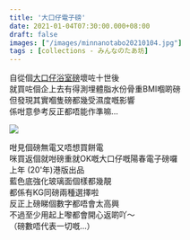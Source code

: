 ```yaml
---
title: '大口仔電子磅'
date: 2021-01-04T07:30:00.000+08:00
draft: false
images: ["/images/minnanotabo20210104.jpg"]
tags : [collections - みんなのたあ坊]
---
```


自從個[大口仔浴室磅](https://hidie.net/minnanotabo131016/)壞咗十世後  
就買咗個企上去有得測埋體脂水份骨重BMI嗰啲磅  
但發現其實嗰隻磅都幾受濕度嘅影響  
係咁意參考反正都唔能作準嘛...

![](/images/minnanotabo20210104.jpg)

咁見個磅無電又唔想買餅電  
咪買返個就咁磅重就OK嘅大口仔嘅陽春電子磅囉  
上年 (20'年)港版出品  
藍色底強化玻璃面個樣都幾靚  
都係有KG同磅兩種選擇啦  
反正上磅睇個數字都唔會太高興  
不過至少用起上嚟都會開心返啲吖～  
（磅數唔代表一切嘅...）  
